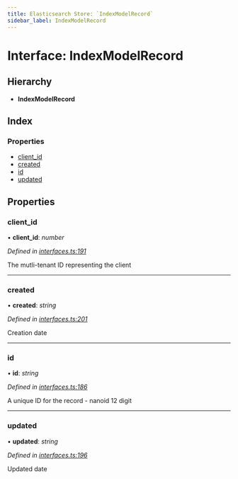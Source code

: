 ```yaml
---
title: Elasticsearch Store: `IndexModelRecord`
sidebar_label: IndexModelRecord
---
```


# Interface: IndexModelRecord

## Hierarchy

* **IndexModelRecord**

## Index

### Properties

* [client_id](indexmodelrecord.md#client_id)
* [created](indexmodelrecord.md#created)
* [id](indexmodelrecord.md#id)
* [updated](indexmodelrecord.md#updated)

## Properties

###  client_id

• **client_id**: *number*

*Defined in [interfaces.ts:191](https://github.com/terascope/teraslice/blob/d2d877b60/packages/elasticsearch-store/src/interfaces.ts#L191)*

The mutli-tenant ID representing the client

___

###  created

• **created**: *string*

*Defined in [interfaces.ts:201](https://github.com/terascope/teraslice/blob/d2d877b60/packages/elasticsearch-store/src/interfaces.ts#L201)*

Creation date

___

###  id

• **id**: *string*

*Defined in [interfaces.ts:186](https://github.com/terascope/teraslice/blob/d2d877b60/packages/elasticsearch-store/src/interfaces.ts#L186)*

A unique ID for the record - nanoid 12 digit

___

###  updated

• **updated**: *string*

*Defined in [interfaces.ts:196](https://github.com/terascope/teraslice/blob/d2d877b60/packages/elasticsearch-store/src/interfaces.ts#L196)*

Updated date
